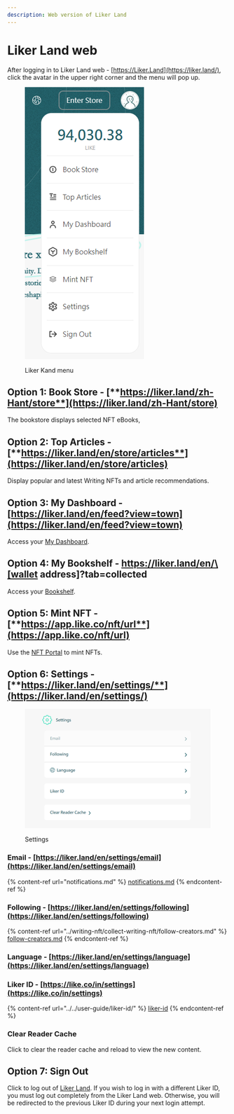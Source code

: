 ```yaml
---
description: Web version of Liker Land
---
```


# Liker Land web

After logging in to Liker Land web - [https://Liker.Land](https://liker.land/), click the avatar in the upper right corner and the menu will pop up.

<figure><img src="../../.gitbook/assets/Liker Land menu-en.png" alt=""><figcaption><p>Liker Kand menu</p></figcaption></figure>

## **Option 1: Book Store -** [**https://liker.land/zh-Hant/store**](https://liker.land/zh-Hant/store)

The bookstore displays selected NFT eBooks,&#x20;

## **Option 2: Top Articles -** [**https://liker.land/en/store/articles**](https://liker.land/en/store/articles)

Display popular and latest Writing NFTs and article recommendations.

## **Option 3:** My Dashboard - [https://liker.land/en/feed?view=town](https://liker.land/en/feed?view=town)

Access your [My Dashboard](../writing-nft/collect-writing-nft/dashboard.md).

## Option 4: My Bookshelf - https://liker.land/en/\[wallet address]?tab=collected

Access your [Bookshelf](../writing-nft/collect-writing-nft/bookshelf.md).

## **Option 5: Mint NFT -** [**https://app.like.co/nft/url**](https://app.like.co/nft/url)

Use the [NFT Portal](../writing-nft/nft-portal/) to mint NFTs.

## **Option 6: Settings -** [**https://liker.land/en/settings/**](https://liker.land/en/settings/)

<figure><img src="../../.gitbook/assets/Liker Land settings-en.png" alt=""><figcaption><p>Settings</p></figcaption></figure>

### Email - [https://liker.land/en/settings/email](https://liker.land/en/settings/email)

{% content-ref url="notifications.md" %}
[notifications.md](notifications.md)
{% endcontent-ref %}

### Following - [https://liker.land/en/settings/following](https://liker.land/en/settings/following)

{% content-ref url="../writing-nft/collect-writing-nft/follow-creators.md" %}
[follow-creators.md](../writing-nft/collect-writing-nft/follow-creators.md)
{% endcontent-ref %}

### Language - [https://liker.land/en/settings/language](https://liker.land/en/settings/language)

### Liker ID - [https://like.co/in/settings](https://like.co/in/settings)

{% content-ref url="../../user-guide/liker-id/" %}
[liker-id](../../user-guide/liker-id/)
{% endcontent-ref %}

### **Clear Reader Cache**

Click to clear the reader cache and reload to view the new content.

## **Option 7: Sign Out**

Click to log out of [Liker Land](./#liker-id-https-like.co-in). If you wish to log in with a different Liker ID, you must log out completely from the Liker Land web. Otherwise, you will be redirected to the previous Liker ID during your next login attempt.

